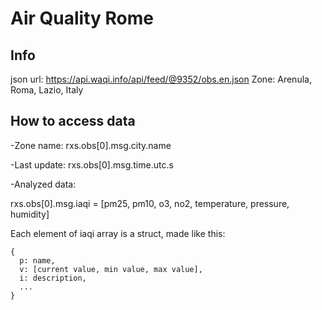 # Air Quality Rome

## Info

json url: https://api.waqi.info/api/feed/@9352/obs.en.json
Zone: Arenula, Roma, Lazio, Italy

## How to access data

-Zone name: rxs.obs[0].msg.city.name

-Last update: rxs.obs[0].msg.time.utc.s

-Analyzed data:

  rxs.obs[0].msg.iaqi = [pm25, pm10, o3, no2, temperature, pressure, humidity]
  
  Each element of iaqi array is a struct, made like this:
  
    {
      p: name,
      v: [current value, min value, max value],
      i: description,
      ...
    }
